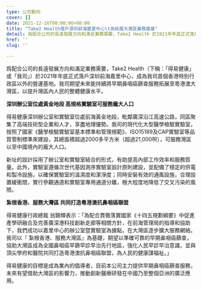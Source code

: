 ```yaml
---
type: 公司動向
cover: []
date: 2021-12-16T00:00:00+08:00
title: "Take2 Health落戶深圳前海嘉里中心\t為拓展大灣區業務奠基"
detail: 爲配合公司的長遠發展方向和滿足業務需要，Take2 Health 於2021年年底正式落戶深圳前海嘉里中心，成為我司首個香港特別行政區以外的營運基地。我司期望未來能持續將早期鼻咽癌篩查服務拓展至粵港澳大灣區，以提升灣區內人民的整體健康水平。
href: ''
slug: ''

---
```

爲配合公司的長遠發展方向和滿足業務需要，Take2 Health（下稱：「得易健康」或「我司」）於2021年年底正式落戶深圳前海嘉里中心，成為我司首個香港特別行政區以外的營運基地。我司期望未來能持續將早期鼻咽癌篩查服務拓展至粵港澳大灣區，以提升灣區內人民的整體健康水平。

**深圳辦公室位處黃金地段 高規格實驗室可服務龐大人口**

得易健康深圳辦公室和實驗室位處前海黃金地段，毗鄰廣深沿江高速公路，同區聚集了高端技術型企業和人才，享盡地理優勢。我司的現代化大型醫學檢驗實驗室，按照了國家《醫學檢驗實驗室基本標準和管理規範》、ISO15189及CAP實驗室等品質管制標準來建設，其總面積超過2000多平方米（超過21,000呎），可服務灣區以至中國境內的龐大人口。

新址的設計採用了辦公室和實驗室結合的形式，有助提高內部工作效率和服務質量。此外，實驗室遵循次世代基因測序實驗室設計原則建設，並配備了穩定的供電和製冷設施，以確保實驗室的溫濕度和潔淨度；同時安裝有效的通風設施，合理設置緩衝間，實行參觀通道和實驗室專用通道分離，極大程度地降低了交叉污染的風險。

**紮根香港、服務大灣區 共同打造粵港澳抗鼻咽癌聯盟**

得易健康行政總裁 翁錦輝表示：「為配合貫徹落實國家《十四五規劃綱要》中促進產學研融合及完善廣深港科技創新走廊等相關方針，在前海管理局的指導和協助下，我們成功以嘉里中心的辦公室暨實驗室為據點，在大灣區逐步擴大服務網絡。我司以『 紮根香港、服務大灣區』為基礎，期望以準確可靠的早期鼻咽癌篩查，協助大灣區成為全國鼻咽癌早篩早診早治先行地區，強化人民早診早治意識，並與頂尖學府和醫院共同打造粵港澳抗鼻咽癌聯盟，為人民的健康謀福祉。」

得易健康的目標是成為業內的倡導者，目前本公司主力提供早期鼻咽癌篩查服務，未來有望借助大灣區的影響力，推動創新醫療研發在中國乃至整個亞洲的廣泛應用。